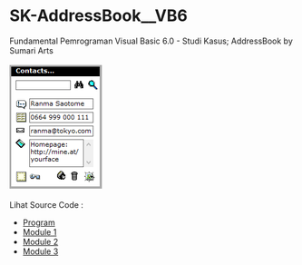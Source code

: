 # SK-AddressBook__VB6
Fundamental Pemrograman Visual Basic 6.0 - Studi Kasus; AddressBook by Sumari Arts<br><br>
<img src="https://github.com/RizkyKhapidsyah/SK-AddressBook__VB6/blob/main/result/001.PNG"><br><br>
Lihat Source Code : <br>
- <a href="https://github.com/RizkyKhapidsyah/SK-AddressBook__VB6/blob/main/Form1.frm">Program</a><br>
- <a href="https://github.com/RizkyKhapidsyah/SK-AddressBook__VB6/blob/main/AdoSearchModule.bas">Module 1</a><br>
- <a href="https://github.com/RizkyKhapidsyah/SK-AddressBook__VB6/blob/main/Module1.bas">Module 2</a><br>
- <a href="https://github.com/RizkyKhapidsyah/SK-AddressBook__VB6/blob/main/Module2.bas">Module 3</a>

